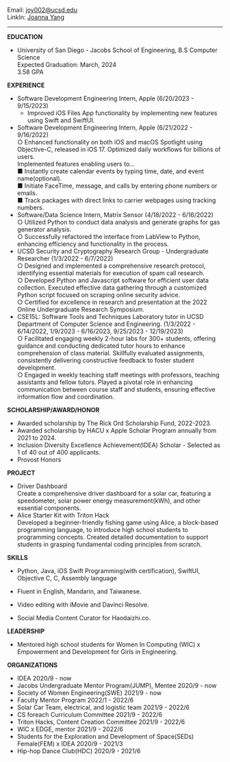 Email: joy002@ucsd.edu<br>
LinkIn: [Joanna Yang](https://www.linkedin.com/in/joanna-yang-84374117b/)<br>

--- 
**EDUCATION**
- University of San Diego - Jacobs School of Engineering, B.S Computer Science<br>
  Expected Graduation: March, 2024<br>
  3.58 GPA<br>

**EXPERIENCE**
- Software Development Engineering Intern, Apple                                (6/20/2023 - 9/15/2023)<br>
  - Improved iOS Files App functionality by implementing new features using Swift and SwiftUI.<br>
- Software Development Engineering Intern, Apple                                (6/21/2022 - 9/16/2022)<br>
   ○ Enhanced functionality on both iOS and macOS Spotlight using Objective-C, released in iOS 17. Optimized daily workflows for billions of users.<br>
Implemented features enabling users to...<br>
      ■ Instantly create calendar events by typing time, date, and event name(optional).<br>
      ■ Initiate FaceTime, message, and calls by entering phone numbers or emails.<br>
      ■ Track packages with direct links to carrier webpages using tracking numbers.<br>
- Software/Data Science Intern, Matrix Sensor                                   (4/18/2022 - 6/16/2022)<br>
   ○ Utilized Python to conduct data analysis and generate graphs for gas generator analysis.<br>
   ○ Successfully refactored the interface from LabView to Python, enhancing efficiency and functionality in the
process.<br>
- UCSD Security and Cryptography Research Group - Undergraduate Researcher      (1/3/2022 - 6/7/2022)<br>
   ○ Designed and implemented a comprehensive research protocol, identifying essential materials for execution of spam call research.<br>
   ○ Developed Python and Javascript software for efficient user data collection. Executed effective data gathering through a customized Python script focused on scraping online security advice.<br>
   ○ Certified for excellence in research and presentation at the 2022 Online Undergraduate Research Symposium.<br>
- CSE15L: Software Tools and Techniques Laboratory tutor in UCSD Department of Computer Science and Engineering.
                                        (1/3/2022 - 6/14/2022, 1/9/2023 - 6/16/2023, 9/25/2023 - 12/19/2023)<br>
   ○ Facilitated engaging weekly 2-hour labs for 300+ students, offering guidance and conducting dedicated tutor hours to enhance comprehension of class material. Skillfully evaluated assignments, consistently delivering constructive feedback to foster student development.<br>
   ○ Engaged in weekly teaching staff meetings with professors, teaching assistants and fellow tutors. Played a pivotal role in enhancing communication between course staff and students, ensuring effective information flow and coordination.<br>

**SCHOLARSHIP/AWARD/HONOR**<br>
- Awarded scholarship by The Rick Ord Scholarship Fund, 2022-2023.<br>
- Awarded scholarship by HACU x Apple Scholar Program annually from 2021 to 2024.<br>
- Inclusion Diversity Excellence Achievement(IDEA) Scholar - Selected as 1 of 40 out of 400 applicants.<br>
- Provost Honors<br>

**PROJECT**<br>
- Driver Dashboard<br>
Create a comprehensive driver dashboard for a solar car, featuring a speedometer, solar power energy
measurement(kWh), and other essential components.<br>
- Alice Starter Kit with Triton Hack<br>
Developed a beginner-friendly fishing game using Alice, a block-based programming language, to introduce high school students to programming concepts. Created detailed documentation to support students in grasping fundamental coding principles from scratch.<br>

**SKILLS**<br>
- Python, Java, iOS Swift Programming(with certification), SwiftUI, Objective C, C, Assembly language<br>

- Fluent in English, Mandarin, and Taiwanese.<br>
- Video editing with iMovie and Davinci Resolve.<br>
- Social Media Content Curator for Haodaizhi.co.<br>

**LEADERSHIP**<br>
- Mentored high school students for Women In Computing (WIC) x Empowerment and Development for Girls in Engineering.<br>

**ORGANIZATIONS**<br>
- IDEA						 			                                                              2020/9 - now<br>
- Jacobs Undergraduate Mentor Program(JUMP), Mentee		                                2020/9 - now<br>
- Society of Women Engineering(SWE)				                                            2021/9 - now<br>
- Faculty Mentor Program						                                                  2022/1 - 2022/6<br>
- Solar Car Team, electrical, and logistic team			                                  2021/9 - 2022/6<br>
- CS foreach Curriculum Committee					                                            2021/9 - 2022/6<br>
- Triton Hacks, Content Creation Committee				                                    2021/9 - 2022/6<br>
- WIC x EDGE, mentor							                                                    2021/9 - 2022/6<br>
- Students for the Exploration and Development of Space(SEDs) Female(FEM) x IDEA      2020/9 - 2021/3<br>
- Hip-hop Dance Club(HDC)						                                                  2020/9 - 2021/6
